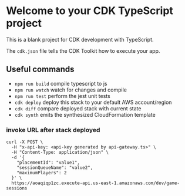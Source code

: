 # Welcome to your CDK TypeScript project

This is a blank project for CDK development with TypeScript.

The `cdk.json` file tells the CDK Toolkit how to execute your app.

## Useful commands

* `npm run build`   compile typescript to js
* `npm run watch`   watch for changes and compile
* `npm run test`    perform the jest unit tests
* `cdk deploy`      deploy this stack to your default AWS account/region
* `cdk diff`        compare deployed stack with current state
* `cdk synth`       emits the synthesized CloudFormation template

### invoke URL after stack deployed
```shell
curl -X POST \
  -H "x-api-key: <api-key generated by api-gateway.ts>" \
  -H "Content-Type: application/json" \
  -d '{
    "placementId": "value1",
    "sessionQueueName": "value2",
    "maximumPlayers": 2
  }' \
  https://aoaqiqp1zc.execute-api.us-east-1.amazonaws.com/dev/game-sessions
```
